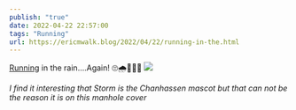 ```yaml
---
publish: "true"
date: 2022-04-22 22:57:00
tags: "Running"
url: https://ericmwalk.blog/2022/04/22/running-in-the.html
---
```


[Running](http://www.strava.com/activities/7023321421) in the rain....Again! 🙄🌧🏃🏻‍♂️
![](https://ericmwalk.blog/uploads/2022/c1f609a7e2.jpg)

*I find it interesting that Storm is the Chanhassen mascot but that can not be the reason it is on this manhole cover*